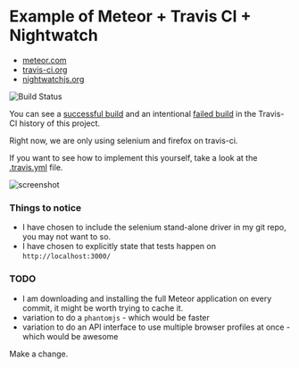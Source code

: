 # Example of Meteor + Travis CI + Nightwatch

* [meteor.com](https://www.meteor.com/)
* [travis-ci.org](https://travis-ci.org/)
* [nightwatchjs.org](http://nightwatchjs.org/)


![Build Status](https://travis-ci.org/zeroasterisk/meteor-travis-ci-nightwatch.svg)

You can see a [successful build](https://travis-ci.org/zeroasterisk/meteor-travis-ci-nightwatch/builds/46157777)
and an intentional [failed build](https://travis-ci.org/zeroasterisk/meteor-travis-ci-nightwatch/builds/46158099)
in the Travis-CI history of this project.

Right now, we are only using selenium and firefox on travis-ci.

If you want to see how to implement this yourself, take a look at the [.travis.yml](./.travis.yml) file.

![screenshot](http://content.screencast.com/users/alanblount/folders/Jing/media/a83218c2-b8fb-4d32-b5ae-6bde10ff7463/00002932.png)

### Things to notice

* I have chosen to include the selenium stand-alone driver in my git repo,
  you may not want to so.
* I have chosen to explicitly state that tests happen on `http://localhost:3000/`

### TODO

* I am downloading and installing the full Meteor application on every commit,
  it might be worth trying to cache it.
* variation to do a `phantomjs` - which would be faster
* variation to do an API interface to use multiple browser profiles at once - which would be awesome

Make a change.
